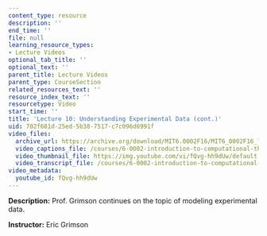 ```yaml
---
content_type: resource
description: ''
end_time: ''
file: null
learning_resource_types:
- Lecture Videos
optional_tab_title: ''
optional_text: ''
parent_title: Lecture Videos
parent_type: CourseSection
related_resources_text: ''
resource_index_text: ''
resourcetype: Video
start_time: ''
title: 'Lecture 10: Understanding Experimental Data (cont.)'
uid: 702f681d-25ed-5b38-7517-c7c096d6991f
video_files:
  archive_url: https://archive.org/download/MIT6.0002F16/MIT6_0002F16_lec10_300k.mp4
  video_captions_file: /courses/6-0002-introduction-to-computational-thinking-and-data-science-fall-2016/d3a31f30c86458e1bd60ae903e5bf219_fQvg-hh9dUw.vtt
  video_thumbnail_file: https://img.youtube.com/vi/fQvg-hh9dUw/default.jpg
  video_transcript_file: /courses/6-0002-introduction-to-computational-thinking-and-data-science-fall-2016/1c4e5bac0a10ca11c56f2fbb8c61a493_fQvg-hh9dUw.pdf
video_metadata:
  youtube_id: fQvg-hh9dUw
---
```


**Description:** Prof. Grimson continues on the topic of modeling experimental data.

**Instructor:** Eric Grimson